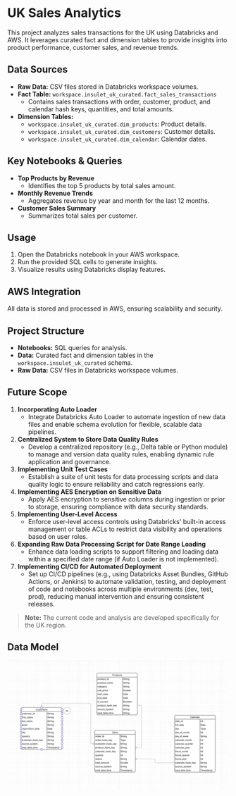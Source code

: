 # UK Sales Analytics

This project analyzes sales transactions for the UK using Databricks and AWS. It leverages curated fact and dimension tables to provide insights into product performance, customer sales, and revenue trends.

## Data Sources

- **Raw Data:** CSV files stored in Databricks workspace volumes.
- **Fact Table:** `workspace.insulet_uk_curated.fact_sales_transactions`
  - Contains sales transactions with order, customer, product, and calendar hash keys, quantities, and total amounts.
- **Dimension Tables:**
  - `workspace.insulet_uk_curated.dim_products`: Product details.
  - `workspace.insulet_uk_curated.dim_customers`: Customer details.
  - `workspace.insulet_uk_curated.dim_calendar`: Calendar dates.

## Key Notebooks & Queries

- **Top Products by Revenue**
  - Identifies the top 5 products by total sales amount.
- **Monthly Revenue Trends**
  - Aggregates revenue by year and month for the last 12 months.
- **Customer Sales Summary**
  - Summarizes total sales per customer.

## Usage

1. Open the Databricks notebook in your AWS workspace.
2. Run the provided SQL cells to generate insights.
3. Visualize results using Databricks display features.

## AWS Integration

All data is stored and processed in AWS, ensuring scalability and security.

## Project Structure

- **Notebooks:** SQL queries for analysis.
- **Data:** Curated fact and dimension tables in the `workspace.insulet_uk_curated` schema.
- **Raw Data:** CSV files in Databricks workspace volumes.

## Future Scope

1. **Incorporating Auto Loader**
   - Integrate Databricks Auto Loader to automate ingestion of new data files and enable schema evolution for flexible, scalable data pipelines.
2. **Centralized System to Store Data Quality Rules**
   - Develop a centralized repository (e.g., Delta table or Python module) to manage and version data quality rules, enabling dynamic rule application and governance.
3. **Implementing Unit Test Cases**
   - Establish a suite of unit tests for data processing scripts and data quality logic to ensure reliability and catch regressions early.
4. **Implementing AES Encryption on Sensitive Data**
   - Apply AES encryption to sensitive columns during ingestion or prior to storage, ensuring compliance with data security standards.
5. **Implementing User-Level Access**
   - Enforce user-level access controls using Databricks' built-in access management or table ACLs to restrict data visibility and operations based on user roles.
6. **Expanding Raw Data Processing Script for Date Range Loading**
   - Enhance data loading scripts to support filtering and loading data within a specified date range (if Auto Loader is not implemented).
7. **Implementing CI/CD for Automated Deployment**
   - Set up CI/CD pipelines (e.g., using Databricks Asset Bundles, GitHub Actions, or Jenkins) to automate validation, testing, and deployment of code and notebooks across multiple environments (dev, test, prod), reducing manual intervention and ensuring consistent releases.

> **Note:** The current code and analysis are developed specifically for the UK region.

## Data Model

![Data Model](Data%20Model.png)
